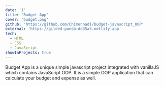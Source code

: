 ```yaml
---
date: '1'
title: 'Budget App'
cover: 'budget.png'
github: 'https://github.com/Chimennadi/budget-javascript_OOP'
external: 'https://gilded-panda-dd35a3.netlify.app'
tech:
  - HTML
  - CSS
  - JavaScript
showInProjects: true
---
```


Budget App is a unique simple javascript project integrated with vanillaJS which contains JavaScript OOP. It is a simple OOP application that can calculate your budget and expense as well. 
